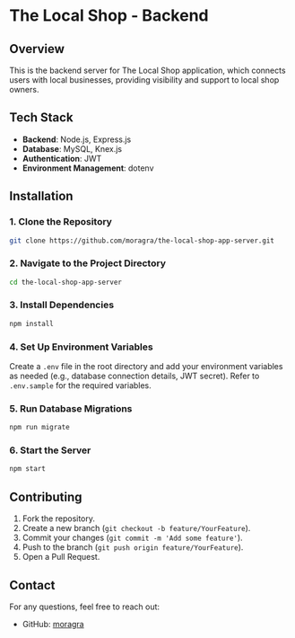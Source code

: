 # The Local Shop - Backend

## Overview

This is the backend server for The Local Shop application, which connects users with local businesses, providing visibility and support to local shop owners.

## Tech Stack

- **Backend**: Node.js, Express.js
- **Database**: MySQL, Knex.js
- **Authentication**: JWT
- **Environment Management**: dotenv

## Installation

### 1. Clone the Repository

```bash
git clone https://github.com/moragra/the-local-shop-app-server.git
```

### 2. Navigate to the Project Directory

```bash
cd the-local-shop-app-server
```

### 3. Install Dependencies

```bash
npm install
```

### 4. Set Up Environment Variables

Create a `.env` file in the root directory and add your environment variables as needed (e.g., database connection details, JWT secret). Refer to `.env.sample` for the required variables.

### 5. Run Database Migrations

```bash
npm run migrate
```

### 6. Start the Server

```bash
npm start
```

## Contributing

1. Fork the repository.
2. Create a new branch (`git checkout -b feature/YourFeature`).
3. Commit your changes (`git commit -m 'Add some feature'`).
4. Push to the branch (`git push origin feature/YourFeature`).
5. Open a Pull Request.

## Contact

For any questions, feel free to reach out:

- GitHub: [moragra](https://github.com/moragra)
